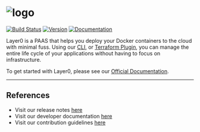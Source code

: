 # ![logo](https://quintilesims.github.io/layer0/static/logo_rs.png)

[![Build Status](https://travis-ci.org/quintilesims/layer0.svg?branch=master)](https://travis-ci.org/quintilesims/layer0)
[![Version](https://img.shields.io/badge/version-v0.10.4-brightgreen.svg)](https://github.com/quintilesims/layer0/releases/tag/v0.10.4)
[![Documentation](https://img.shields.io/badge/docs-latest-blue.svg)](https://quintilesims.github.io/layer0/)

Layer0 is a PAAS that helps you deploy your Docker containers to the cloud with minimal fuss. 
Using our [CLI](http://layer0.ims.io/reference/cli), or [Terraform Plugin](http://layer0.ims.io/reference/terraform-plugin), 
you can manage the entire life cycle of your applications without having to focus on infrastructure.

To get started with Layer0, please see our [Official Documentation](http://layer0.ims.io/).

---


## References
* Visit our release notes [here](https://github.com/quintilesims/layer0/blob/develop/RELEASE_NOTES.md)
* Visit our developer documentation [here](https://github.com/quintilesims/layer0/blob/develop/DEVELOP.md)
* Visit our contribution guidelines [here](https://github.com/quintilesims/layer0/blob/develop/CONTRIBUTOR.md)
